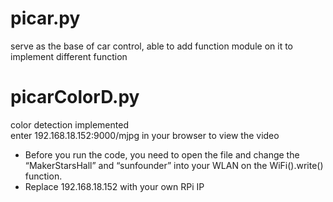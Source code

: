# picar.py
serve as the base of car control, able to add function module on it to implement different function
# picarColorD.py
color detection implemented<br />
enter 192.168.18.152:9000/mjpg in your browser to view the video
* Before you run the code, you need to open the file and change the “MakerStarsHall” and
“sunfounder” into your WLAN on the WiFi().write() function. 
*  Replace 192.168.18.152 with your own RPi IP
